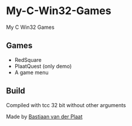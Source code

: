 # My-C-Win32-Games
My C Win32 Games

## Games
- RedSquare
- PlaatQuest (only demo)
- A game menu

## Build
Compiled with tcc 32 bit without other arguments

Made by [Bastiaan van der Plaat](http://bastiaan.plaatsoft.nl/)
